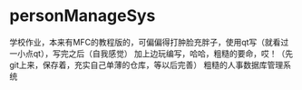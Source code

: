 # personManageSys
学校作业，本来有MFC的教程版的，可偏偏得打肿脸充胖子，使用qt写（就看过一小点qt），写完之后（自我感觉）
加上边玩编写，哈哈，粗糙的要命，哎！（先git上来，保存着，充实自己单薄的仓库，等以后完善）
粗糙的人事数据库管理系统
